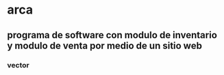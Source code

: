 # arca
## programa de software con modulo de inventario y modulo de venta por medio de un sitio web
### vector
